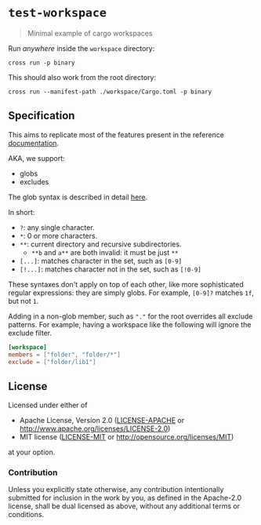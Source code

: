 # `test-workspace`

> Minimal example of cargo workspaces

Run _anywhere_ inside the `workspace` directory:

```
cross run -p binary
```

This should also work from the root directory:

```
cross run --manifest-path ./workspace/Cargo.toml -p binary
```

## Specification

This aims to replicate most of the features present in
the reference [documentation](https://doc.rust-lang.org/cargo/reference/workspaces.html).

AKA, we support:
- globs
- excludes

The glob syntax is described in detail [here](https://docs.rs/glob/0.3.0/glob/struct.Pattern.html).  

In short:
- `?`: any single character.
- `*`: 0 or more characters.
- `**`: current directory and recursive subdirectories.
  - `**b` and `a**` are both invalid: it must be just `**`
- `[...]`: matches character in the set, such as `[0-9]`
- `[!...]`: matches character not in the set, such as `[!0-9]`

These syntaxes don't apply on top of each other, like more sophisticated
regular expressions: they are simply globs. For example, `[0-9]?` matches
`1f`, but not `1`.

Adding in a non-glob member, such as `"."` for the root overrides all
exclude patterns. For example, having a workspace like the following will
ignore the exclude filter.

```toml
[workspace]
members = ["folder", "folder/*"]
exclude = ["folder/lib1"]
```

## License

Licensed under either of

- Apache License, Version 2.0 ([LICENSE-APACHE](LICENSE-APACHE) or
  http://www.apache.org/licenses/LICENSE-2.0)
- MIT license ([LICENSE-MIT](LICENSE-MIT) or http://opensource.org/licenses/MIT)

at your option.

### Contribution

Unless you explicitly state otherwise, any contribution intentionally submitted
for inclusion in the work by you, as defined in the Apache-2.0 license, shall be
dual licensed as above, without any additional terms or conditions.
